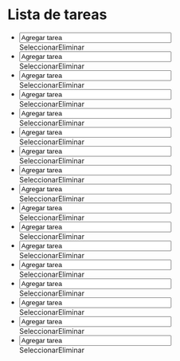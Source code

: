 <!DOCTYPE html>
<html>
<meta charset="utf-8">
<head>


</head>
<body>

<h1>Lista de tareas</h1>
<ul>
  <li> <input type="text" size="35" maxlength="50" value="Agregar tarea" name="caja de texto"> <div><span class="ok">Seleccionar</span><span class="ko">Eliminar</span></div></li>
  <li> <input type="text" size="35" maxlength="50" value="Agregar tarea" name="caja de texto"> <div><span class="ok">Seleccionar</span><span class="ko">Eliminar</span></div></li>
  <li> <input type="text" size="35" maxlength="50" value="Agregar tarea" name="caja de texto"> <div><span class="ok">Seleccionar</span><span class="ko">Eliminar</span></div></li>
  <li> <input type="text" size="35" maxlength="50" value="Agregar tarea" name="caja de texto"> <div><span class="ok">Seleccionar</span><span class="ko">Eliminar</span></div></li>
  <li> <input type="text" size="35" maxlength="50" value="Agregar tarea" name="caja de texto"> <div><span class="ok">Seleccionar</span><span class="ko">Eliminar</span></div></li>
  <li> <input type="text" size="35" maxlength="50" value="Agregar tarea" name="caja de texto"> <div><span class="ok">Seleccionar</span><span class="ko">Eliminar</span></div></li>
  <li> <input type="text" size="35" maxlength="50" value="Agregar tarea" name="caja de texto"> <div><span class="ok">Seleccionar</span><span class="ko">Eliminar</span></div></li>
  <li> <input type="text" size="35" maxlength="50" value="Agregar tarea" name="caja de texto"> <div><span class="ok">Seleccionar</span><span class="ko">Eliminar</span></div></li>
  <li> <input type="text" size="35" maxlength="50" value="Agregar tarea" name="caja de texto"> <div><span class="ok">Seleccionar</span><span class="ko">Eliminar</span></div></li>
  <li> <input type="text" size="35" maxlength="50" value="Agregar tarea" name="caja de texto"> <div><span class="ok">Seleccionar</span><span class="ko">Eliminar</span></div></li>
  <li> <input type="text" size="35" maxlength="50" value="Agregar tarea" name="caja de texto"> <div><span class="ok">Seleccionar</span><span class="ko">Eliminar</span></div></li>
  <li> <input type="text" size="35" maxlength="50" value="Agregar tarea" name="caja de texto"> <div><span class="ok">Seleccionar</span><span class="ko">Eliminar</span></div></li>
  <li> <input type="text" size="35" maxlength="50" value="Agregar tarea" name="caja de texto"> <div><span class="ok">Seleccionar</span><span class="ko">Eliminar</span></div></li>
  <li> <input type="text" size="35" maxlength="50" value="Agregar tarea" name="caja de texto"> <div><span class="ok">Seleccionar</span><span class="ko">Eliminar</span></div></li>
  <li> <input type="text" size="35" maxlength="50" value="Agregar tarea" name="caja de texto"> <div><span class="ok">Seleccionar</span><span class="ko">Eliminar</span></div></li>
  <li> <input type="text" size="35" maxlength="50" value="Agregar tarea" name="caja de texto"> <div><span class="ok">Seleccionar</span><span class="ko">Eliminar</span></div></li>
  <li> <input type="text" size="35" maxlength="50" value="Agregar tarea" name="caja de texto"> <div><span class="ok">Seleccionar</span><span class="ko">Eliminar</span></div></li>
</ul>
<script>
var list = document.querySelector('ul');
 
list.addEventListener('click', function(ev) {
    if(ev.target.className == 'ok')
    {
        ev.target.parentNode.parentNode.classList.remove('ko');
        ev.target.parentNode.parentNode.classList.toggle('ok');
    }else if(ev.target.className == 'ko'){
        ev.target.parentNode.parentNode.classList.remove('ok');
        ev.target.parentNode.parentNode.classList.toggle('ko');
    }
}, false);
 
</script>
</body>
</html>
